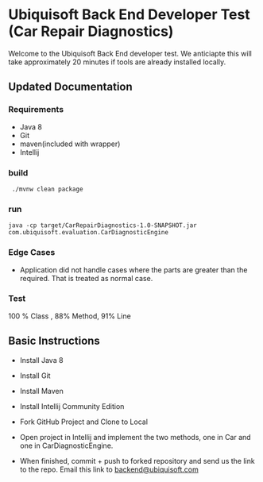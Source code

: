 # Ubiquisoft Back End Developer Test (Car Repair Diagnostics)

Welcome to the Ubiquisoft Back End developer test.
We anticiapte this will take approximately 20 minutes if tools are already installed locally.

## Updated Documentation

### Requirements
* Java 8
* Git
* maven(included with wrapper)
* Intellij

### build

` ./mvnw clean package`

### run

`java -cp target/CarRepairDiagnostics-1.0-SNAPSHOT.jar com.ubiquisoft.evaluation.CarDiagnosticEngine`

### Edge Cases

* Application did not handle cases where the parts are greater than the required.
That is treated as normal case.

### Test
100 % Class , 88% Method, 91% Line

## Basic Instructions

* Install Java 8
* Install Git
* Install Maven
* Install Intellij Community Edition

* Fork GitHub Project and Clone to Local

* Open project in Intellij and implement the two methods, one in Car and one in CarDiagnosticEngine.

* When finished, commit + push to forked repository and send us the link to the repo.  Email this link to backend@ubiquisoft.com
